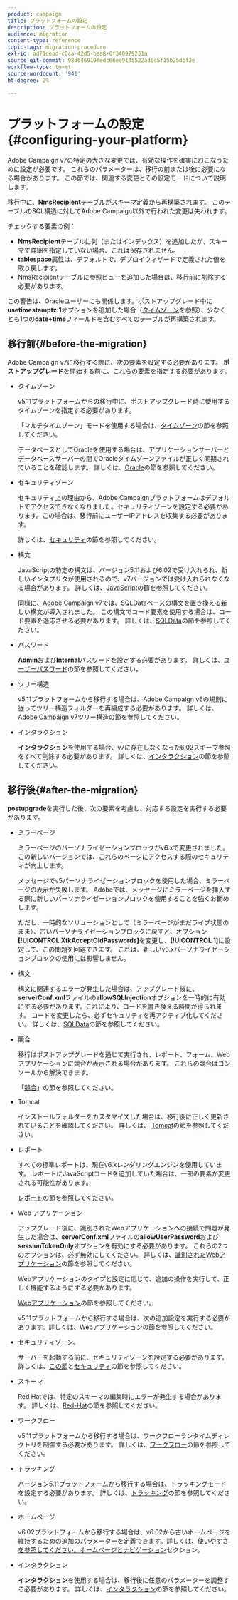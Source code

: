 ```yaml
---
product: campaign
title: プラットフォームの設定
description: プラットフォームの設定
audience: migration
content-type: reference
topic-tags: migration-procedure
exl-id: ad71dead-c0ca-42d5-baa8-0f340979231a
source-git-commit: 98d646919fedc66ee9145522ad0c5f15b25dbf2e
workflow-type: tm+mt
source-wordcount: '941'
ht-degree: 2%

---
```


# プラットフォームの設定{#configuring-your-platform}

Adobe Campaign v7の特定の大きな変更では、有効な操作を確実におこなうために設定が必要です。 これらのパラメーターは、移行の前または後に必要になる場合があります。 この節では、関連する変更とその設定モードについて説明します。

移行中に、**NmsRecipient**&#x200B;テーブルがスキーマ定義から再構築されます。 このテーブルのSQL構造に対してAdobe Campaign以外で行われた変更は失われます。

チェックする要素の例：

* **NmsRecipient**&#x200B;テーブルに列（またはインデックス）を追加したが、スキーマで詳細を指定していない場合、これは保存されません。
* **tablespace**&#x200B;属性は、デフォルトで、デプロイウィザードで定義された値を取り戻します。
* NmsRecipientテーブルに参照ビューを追加した場合は、移行前に削除する必要があります。

この警告は、Oracleユーザーにも関係します。ポストアップグレード中に&#x200B;**usetimestamptz:1**&#x200B;オプションを追加した場合（[タイムゾーン](../../migration/using/general-configurations.md#time-zones)を参照）、少なくとも1つの&#x200B;**date+time**&#x200B;フィールドを含むすべてのテーブルが再構築されます。

## 移行前{#before-the-migration}

Adobe Campaign v7に移行する際に、次の要素を設定する必要があります。 **ポストアップグレード**&#x200B;を開始する前に、これらの要素を指定する必要があります。

* タイムゾーン

   v5.11プラットフォームからの移行中に、ポストアップグレード時に使用するタイムゾーンを指定する必要があります。

   「マルチタイムゾーン」モードを使用する場合は、[タイムゾーン](../../migration/using/general-configurations.md#time-zones)の節を参照してください。

   データベースとしてOracleを使用する場合は、アプリケーションサーバーとデータベースサーバーの間でOracleタイムゾーンファイルが正しく同期されていることを確認します。 詳しくは、[Oracle](../../migration/using/general-configurations.md#oracle)の節を参照してください。

* セキュリティゾーン

   セキュリティ上の理由から、Adobe Campaignプラットフォームはデフォルトでアクセスできなくなりました。セキュリティゾーンを設定する必要があります。この場合は、移行前にユーザーIPアドレスを収集する必要があります。

   詳しくは、[セキュリティ](../../migration/using/general-configurations.md#security)の節を参照してください。

* 構文

   JavaScriptの特定の構文は、バージョン5.11および6.02で受け入れられ、新しいインタプリタが使用されるので、v7バージョンでは受け入れられなくなる場合があります。 詳しくは、[JavaScript](../../migration/using/general-configurations.md#javascript)の節を参照してください。

   同様に、Adobe Campaign v7では、SQLDataベースの構文を置き換える新しい構文が導入されました。 この構文でコード要素を使用する場合は、コード要素を適応させる必要があります。 詳しくは、[SQLData](../../migration/using/general-configurations.md#sqldata)の節を参照してください。

* パスワード

   **Admin**&#x200B;および&#x200B;**Internal**&#x200B;パスワードを設定する必要があります。 詳しくは、[ユーザーパスワード](../../migration/using/before-starting-migration.md#user-passwords)の節を参照してください。

* ツリー構造

   v5.11プラットフォームから移行する場合は、Adobe Campaign v6の規則に従ってツリー構造フォルダーを再編成する必要があります。 詳しくは、[Adobe Campaign v7ツリー構造](../../migration/using/specific-configurations-in-v5-11.md#campaign-vseven-tree-structure)の節を参照してください。

* インタラクション

   **インタラクション**&#x200B;を使用する場合、v7に存在しなくなった6.02スキーマ参照をすべて削除する必要があります。 詳しくは、[インタラクション](../../migration/using/general-configurations.md#interaction)の節を参照してください。

## 移行後{#after-the-migration}

**postupgrade**&#x200B;を実行した後、次の要素を考慮し、対応する設定を実行する必要があります。

* ミラーページ

   ミラーページのパーソナライゼーションブロックがv6.xで変更されました。この新しいバージョンでは、これらのページにアクセスする際のセキュリティが向上します。

   メッセージでv5パーソナライゼーションブロックを使用した場合、ミラーページの表示が失敗します。 Adobeでは、メッセージにミラーページを挿入する際に新しいパーソナライゼーションブロックを使用することを強くお勧めします。

   ただし、一時的なソリューションとして（ミラーページがまだライブ状態のまま）、古いパーソナライゼーションブロックに戻すと、オプション&#x200B;**[!UICONTROL XtkAcceptOldPasswords]**&#x200B;を変更し、**[!UICONTROL 1]**&#x200B;に設定して、この問題を回避できます。 これは、新しいv6.xパーソナライゼーションブロックの使用には影響しません。

* 構文

   構文に関連するエラーが発生した場合は、アップグレード後に、**serverConf.xml**&#x200B;ファイルの&#x200B;**allowSQLInjection**&#x200B;オプションを一時的に有効にする必要があります。これにより、コードを書き換える時間が得られます。 コードを変更したら、必ずセキュリティを再アクティブ化してください。 詳しくは、[SQLData](../../migration/using/general-configurations.md#sqldata)の節を参照してください。

* 競合

   移行はポストアップグレードを通じて実行され、レポート、フォーム、Webアプリケーションに競合が表示される場合があります。 これらの競合はコンソールから解決できます。

   「[競合](../../migration/using/general-configurations.md#conflicts)」の節を参照してください。

* Tomcat

   インストールフォルダーをカスタマイズした場合は、移行後に正しく更新されていることを確認してください。 詳しくは、 [Tomcat](../../migration/using/general-configurations.md#tomcat)の節を参照してください。

* レポート

   すべての標準レポートは、現在v6.xレンダリングエンジンを使用しています。 レポートにJavaScriptコードを追加していた場合は、一部の要素が変更される可能性があります。

   [レポート](../../migration/using/general-configurations.md#reports)の節を参照してください。

* Web アプリケーション

   アップグレード後に、識別されたWebアプリケーションへの接続で問題が発生した場合は、**serverConf.xml**&#x200B;ファイルの&#x200B;**allowUserPassword**&#x200B;および&#x200B;**sessionTokenOnly**&#x200B;オプションを有効にする必要があります。 これらの2つのオプションは、必ず無効にしてください。 詳しくは、[識別されたWebアプリケーション](../../migration/using/general-configurations.md#identified-web-applications)の節を参照してください。

   Webアプリケーションのタイプと設定に応じて、追加の操作を実行して、正しく機能するようにする必要があります。

   [Webアプリケーション](../../migration/using/general-configurations.md#web-applications)の節を参照してください。

   v5.11プラットフォームから移行する場合は、次の追加設定を実行する必要があります。詳しくは、[Webアプリケーション](../../migration/using/specific-configurations-in-v5-11.md#web-applications)の節を参照してください。

* セキュリティゾーン。

   サーバーを起動する前に、セキュリティゾーンを設定する必要があります。 詳しくは、[この節](../../installation/using/security-zones.md)と[セキュリティ](../../migration/using/general-configurations.md#security)の節を参照してください。

* スキーマ

   Red Hatでは、特定のスキーマの編集時にエラーが発生する場合があります。 詳しくは、[Red-Hat](../../migration/using/general-configurations.md#red-hat)の節を参照してください。

* ワークフロー

   v5.11プラットフォームから移行する場合は、ワークフローランタイムディレクトリを制御する必要があります。 詳しくは、[ワークフロー](../../migration/using/specific-configurations-in-v5-11.md#workflows)の節を参照してください。

* トラッキング

   バージョン5.11プラットフォームから移行する場合は、トラッキングモードを設定する必要があります。 詳しくは、[トラッキング](../../migration/using/specific-configurations-in-v5-11.md#tracking)の節を参照してください。

* ホームページ

   v6.02プラットフォームから移行する場合は、v6.02から古いホームページを維持するための追加のパラメーターを定義できます。詳しくは、[使いやすさを参照してください。ホームページとナビゲーション](../../migration/using/specific-configurations-in-v6-02.md#user-friendliness--home-page-and-navigation)セクション。

* インタラクション

   **インタラクション**&#x200B;を使用する場合は、移行後に任意のパラメーターを調整する必要があります。 詳しくは、[インタラクション](../../migration/using/general-configurations.md#interaction)の節を参照してください。
